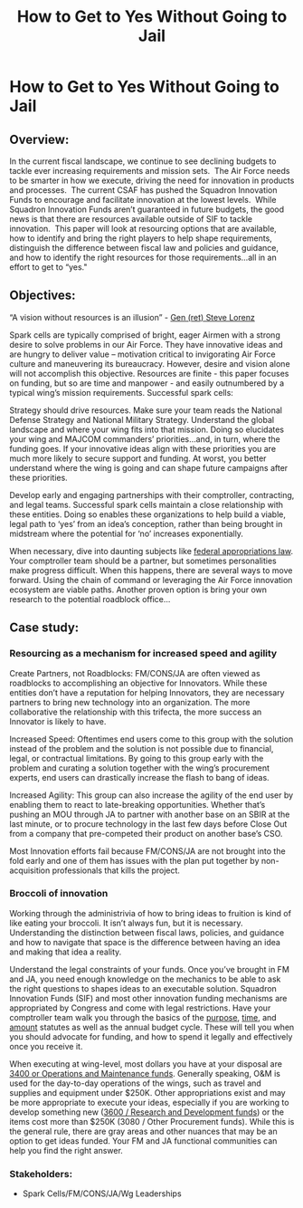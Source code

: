 ﻿---
layout: default
title: How to Get to Yes Without Going to Jail
parent: Contracting and Finance
nav_order: 1
---

# How to Get to Yes Without Going to Jail

## Overview:

In the current fiscal landscape, we continue to see declining budgets to tackle ever increasing requirements and mission sets.  The Air Force needs to be smarter in how we execute, driving the need for innovation in products and processes.  The current CSAF has pushed the Squadron Innovation Funds to encourage and facilitate innovation at the lowest levels.  While Squadron Innovation Funds aren’t guaranteed in future budgets, the good news is that there are resources available outside of SIF to tackle innovation.  This paper will look at resourcing options that are available, how to identify and bring the right players to help shape requirements, distinguish the difference between fiscal law and policies and guidance, and how to identify the right resources for those requirements…all in an effort to get to “yes."

## Objectives:

“A vision without resources is an illusion” - [Gen (ret) Steve Lorenz](https://www.recruiting.af.mil/News/Commentaries/Display/Article/367401/lorenz-on-leadership-professional-advocacy/)

Spark cells are typically comprised of bright, eager Airmen with a strong desire to solve problems in our Air Force.  They have innovative ideas and are hungry to deliver value – motivation critical to invigorating Air Force culture and maneuvering its bureaucracy.  However, desire and vision alone will not accomplish this objective.  Resources are finite - this paper focuses on funding, but so are time and manpower - and easily outnumbered by a typical wing’s mission requirements.  Successful spark cells:

Strategy should drive resources.  Make sure your team reads the National Defense Strategy and National Military Strategy.  Understand the global landscape and where your wing fits into that mission.  Doing so elucidates your wing and MAJCOM commanders’ priorities…and, in turn, where the funding goes.  If your innovative ideas align with these priorities you are much more likely to secure support and funding.  At worst, you better understand where the wing is going and can shape future campaigns after these priorities.

Develop early and engaging partnerships with their comptroller, contracting, and legal teams.  Successful spark cells maintain a close relationship with these entities.  Doing so enables these organizations to help build a viable, legal path to ‘yes’ from an idea’s conception, rather than being brought in midstream where the potential for ‘no’ increases exponentially.

When necessary, dive into daunting subjects like [federal appropriations law](https://www.gao.gov/legal/appropriations-law-decisions/red-book).  Your comptroller team should be a partner, but sometimes personalities make progress difficult.  When this happens, there are several ways to move forward.  Using the chain of command or leveraging the Air Force innovation ecosystem are viable paths.  Another proven option is bring your own research to the potential roadblock office…

## Case study:

### Resourcing as a mechanism for increased speed and agility

Create Partners, not Roadblocks: FM/CONS/JA are often viewed as roadblocks to accomplishing an objective for Innovators. While these entities don’t have a reputation for helping Innovators, they are necessary partners to bring new technology into an organization. The more collaborative the relationship with this trifecta, the more success an Innovator is likely to have.

Increased Speed: Oftentimes end users come to this group with the solution instead of the problem and the solution is not possible due to financial, legal, or contractual limitations. By going to this group early with the problem and curating a solution together with the wing’s procurement experts, end users can drastically increase the flash to bang of ideas.

Increased Agility: This group can also increase the agility of the end user by enabling them to react to late-breaking opportunities. Whether that’s pushing an MOU through JA to partner with another base on an SBIR at the last minute, or to procure technology in the last few days before Close Out from a company that pre-competed their product on another base’s CSO.

Most Innovation efforts fail because FM/CONS/JA are not brought into the fold early and one of them has issues with the plan put together by non-acquisition professionals that kills the project.

### Broccoli of innovation

Working through the administrivia of how to bring ideas to fruition is kind of like eating your broccoli.  It isn’t always fun, but it is necessary.  Understanding the distinction between fiscal laws, policies, and guidance and how to navigate that space is the difference between having an idea and making that idea a reality.

Understand the legal constraints of your funds.  Once you’ve brought in FM and JA, you need enough knowledge on the mechanics to be able to ask the right questions to shapes ideas to an executable solution.  Squadron Innovation Funds (SIF) and most other innovation funding mechanisms are appropriated by Congress and come with legal restrictions.  Have your comptroller team walk you through the basics of the [purpose](https://policy.defense.gov/portals/11/Documents/hdasa/references/31_USC_1301.pdf), [time](https://www.gao.gov/assets/210/202437.pdf), and [amount](https://www.gao.gov/legal/appropriations-law-decisions/resources) statutes as well as the annual budget cycle.  These will tell you when you should advocate for funding, and how to spend it legally and effectively once you receive it.

When executing at wing-level, most dollars you have at your disposal are [3400 or Operations and Maintenance funds](http://acqnotes.com/acqnote/careerfields/operation-maintenance-appropriations).  Generally speaking, O&M is used for the day-to-day operations of the wings, such as travel and supplies and equipment under $250K.  Other appropriations exist and may be more appropriate to execute your ideas, especially if you are working to develop something new ([3600 / Research and Development funds](http://acqnotes.com/acqnote/careerfields/research-development-appropriation)) or the items cost more than $250K (3080 / Other Procurement funds).  While this is the general rule, there are gray areas and other nuances that may be an option to get ideas funded.  Your FM and JA functional communities can help you find the right answer.

### Stakeholders:

* Spark Cells/FM/CONS/JA/Wg Leaderships
